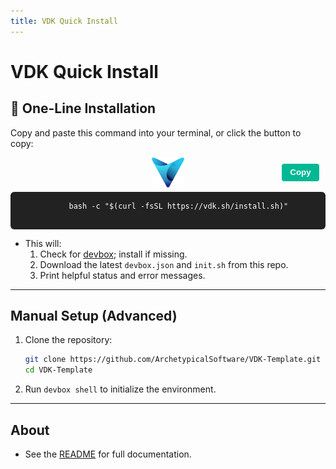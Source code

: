 ```yaml
---
title: VDK Quick Install
---
```


# VDK Quick Install

## 🚀 One-Line Installation

Copy and paste this command into your terminal, or click the button to copy:

<div style="position: relative; margin-bottom: 1em; text-align: center;">
  <img src="vega.png" id="vega-logo" alt="Vega Logo" style="height: 48px; margin-bottom: 0.5em; display: block; margin-left: auto; margin-right: auto;" />
  <pre style="background: #222; color: #fff; padding: 1em; border-radius: 6px; overflow-x: auto; margin: 0 auto 0.5em auto; max-width: 700px;">
    <code id="install-cmd">bash -c "$(curl -fsSL https://vdk.sh/install.sh)"</code>
  </pre>
  <button onclick="copyInstallCmd()" id="copy-btn" style="position: absolute; top: 10px; right: 10px; background: #00b894; color: white; border: none; border-radius: 4px; padding: 0.5em 1em; cursor: pointer; font-weight: bold;">Copy</button>
</div>
<div id="copy-msg" style="color: #00b894; font-weight: bold; display: none; margin-bottom: 1em;">Copied!</div>

<script>
function copyInstallCmd() {
  var text = document.getElementById('install-cmd').innerText;
  navigator.clipboard.writeText(text).then(function() {
    var msg = document.getElementById('copy-msg');
    msg.style.display = 'block';
    setTimeout(function() { msg.style.display = 'none'; }, 1200);
  });
}
</script>

<script>
// Inject company logo into mkdocs header
window.addEventListener('DOMContentLoaded', function() {
  var header = document.querySelector('.wy-header .site-name');
  if (header && !document.querySelector('.arche-logo')) {
    var logo = document.createElement('img');
    logo.src = 'logo.png';
    logo.alt = 'Archetypical Logo';
    logo.className = 'arche-logo';
    header.parentNode.insertBefore(logo, header);
  }
});
</script>

- This will:
  1. Check for [devbox](https://www.jetify.com/devbox); install if missing.
  2. Download the latest `devbox.json` and `init.sh` from this repo.
  3. Print helpful status and error messages.

---

## Manual Setup (Advanced)

1. Clone the repository:
   ```bash
   git clone https://github.com/ArchetypicalSoftware/VDK-Template.git
   cd VDK-Template
   ```
2. Run `devbox shell` to initialize the environment.

---

## About
- See the [README](https://github.com/ArchetypicalSoftware/VDK-Template#readme) for full documentation.
